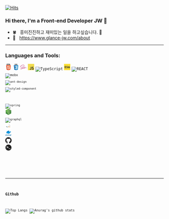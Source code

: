 [![Hits](https://hits.seeyoufarm.com/api/count/incr/badge.svg?url=https%3A%2F%2Fgithub.com%babamba%2Fhit-counter&count_bg=%2334AEFF&title_bg=%23555555&icon=&icon_color=%23FFFFFF&title=hits&edge_flat=false)](https://hits.seeyoufarm.com)

### Hi there, I'm a Front-end Developer JW 👋

- 🍀 &nbsp; 흥미진진하고 재미있는 일을 하고싶습니다. 🌱 
- 🎥 &nbsp;  https://www.glance-jw.com/about
---

### Languages and Tools:

<p> 
<code><img alt="HTML5" height="20px" src="https://raw.githubusercontent.com/github/explore/80688e429a7d4ef2fca1e82350fe8e3517d3494d/topics/html/html.png" /></code>
<code><img alt="CSS3" height="20px" src="https://raw.githubusercontent.com/github/explore/80688e429a7d4ef2fca1e82350fe8e3517d3494d/topics/css/css.png" /></code>
<code><img alt="Sass" height="20px" src="https://raw.githubusercontent.com/github/explore/80688e429a7d4ef2fca1e82350fe8e3517d3494d/topics/sass/sass.png" /></code>
<code><img alt="JavaScript" height="20px" src="https://raw.githubusercontent.com/github/explore/80688e429a7d4ef2fca1e82350fe8e3517d3494d/topics/javascript/javascript.png" /></code>
<code><img alt="TypeScript" height="20px" src="https://user-images.githubusercontent.com/17538535/94103692-352aa180-fe70-11ea-9363-45be1975c011.png" /></code>
<code><img alt="ES6" height="20px" src="https://raw.githubusercontent.com/github/explore/80688e429a7d4ef2fca1e82350fe8e3517d3494d/topics/es6/es6.png" /></code>
<code><img alt="REACT" height="20px" src="https://user-images.githubusercontent.com/17538535/94103316-52ab3b80-fe6f-11ea-8989-024e57081054.png" />
<code><img alt="mobx" height="20px" src="https://user-images.githubusercontent.com/17538535/94103421-9b62f480-fe6f-11ea-831f-21ce3915460c.png" />
<code><img alt="ant-design" height="20px" src="https://user-images.githubusercontent.com/17538535/94103470-c0576780-fe6f-11ea-98fe-74ddb70cb13d.png" /></code>
<code><img alt="styled-component" height="20px" src="https://user-images.githubusercontent.com/17538535/94103623-0b717a80-fe70-11ea-9f26-1f528e9b4c97.png" /></code>
  
  
<code><img alt="spring" height="20px" src="https://user-images.githubusercontent.com/17538535/94103635-0e6c6b00-fe70-11ea-8653-da2ff89af9a8.png" /></code>
<code><img alt="nodejs" height="20px" src="https://raw.githubusercontent.com/github/explore/80688e429a7d4ef2fca1e82350fe8e3517d3494d/topics/nodejs/nodejs.png" /></code>
<code><img alt="graphql" height="20px" src="https://user-images.githubusercontent.com/17538535/94103516-d8c78200-fe6f-11ea-80b0-1175f6f43167.png" /></code>
<code><img alt="MySQL" height="20px" src="https://raw.githubusercontent.com/github/explore/80688e429a7d4ef2fca1e82350fe8e3517d3494d/topics/mysql/mysql.png" /></code>
<code><img alt="Docker" height="20px" src="https://raw.githubusercontent.com/github/explore/80688e429a7d4ef2fca1e82350fe8e3517d3494d/topics/docker/docker.png" /></code>
<code><img alt="GitHub" height="20px" src="https://raw.githubusercontent.com/github/explore/78df643247d429f6cc873026c0622819ad797942/topics/github/github.png" /></code>
<code><img alt="Terminal" height="20px" src="https://raw.githubusercontent.com/github/explore/80688e429a7d4ef2fca1e82350fe8e3517d3494d/topics/terminal/terminal.png" /></code>
</p>

---

### Github 

![Top Langs](https://github-readme-stats.vercel.app/api/top-langs/?username=babamba&layout=compact)
![Anurag's github stats](https://github-readme-stats.vercel.app/api?username=babamba&show_icons=true)
